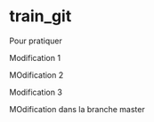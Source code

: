 # train_git
Pour pratiquer

Modification 1

MOdification 2

Modification 3

MOdification dans la branche master
